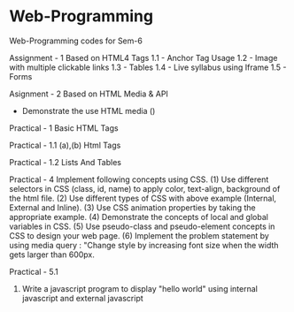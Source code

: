 # Web-Programming
Web-Programming codes for Sem-6

Assignment - 1 
Based on HTML4 Tags
1.1 - Anchor Tag Usage
1.2 - Image with multiple clickable links
1.3 - Tables
1.4 - Live syllabus using Iframe 
1.5 - Forms

Asignment - 2
Based on HTML Media & API
- Demonstrate the use HTML media ()

Practical - 1
Basic HTML Tags

Practical - 1.1 (a),(b)
Html Tags

Practical - 1.2
Lists And Tables

Practical - 4
Implement following concepts using CSS.
(1) Use different selectors in CSS (class, id, name) to apply color, text-align, background of the html file.
(2) Use different types of CSS with above example (Internal, External and Inline).
(3) Use CSS animation properties by taking the appropriate example.
(4) Demonstrate the concepts of local and global variables in CSS.
(5) Use pseudo-class and pseudo-element concepts in CSS to design your web page.
(6) Implement the problem statement by using media query : "Change style by increasing font size when the width gets larger than 600px.

Practical - 5.1
1. Write a javascript program to display "hello world" using internal javascript and external javascript
